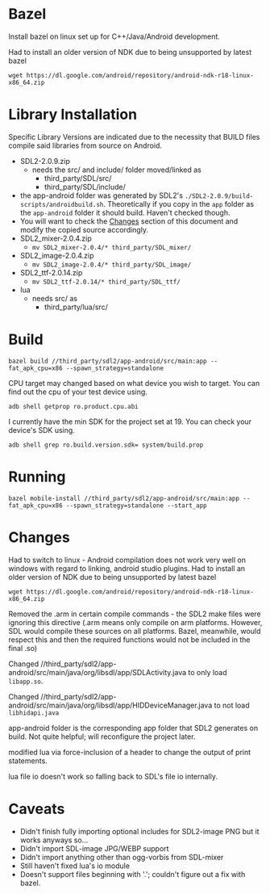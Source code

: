 # Bazel

Install bazel on linux set up for C++/Java/Android development.

Had to install an older version of NDK due to being unsupported by latest bazel

    wget https://dl.google.com/android/repository/android-ndk-r18-linux-x86_64.zip


# Library Installation

Specific Library Versions are indicated due to the necessity that BUILD files compile said libraries from source on Android.

- SDL2-2.0.9.zip
    - needs the src/ and include/ folder moved/linked as 
    	- third_party/SDL/src/
	    - third_party/SDL/include/
- the app-android folder was generated by SDL2's `./SDL2-2.0.9/build-scripts/androidbuild.sh`. Theoretically if you copy in the `app` folder as the `app-android` folder it should build. Haven't checked though.
- You will want to check the [Changes](#changes) section of this document and modify the copied source accordingly.
- SDL2_mixer-2.0.4.zip
    - `mv SDL2_mixer-2.0.4/* third_party/SDL_mixer/`
- SDL2_image-2.0.4.zip
    - `mv SDL2_image-2.0.4/* third_party/SDL_image/`
- SDL2_ttf-2.0.14.zip
    - `mv SDL2_ttf-2.0.14/* third_party/SDL_ttf/`
- lua
	- needs src/ as
	    - third_party/lua/src/


# Build

    bazel build //third_party/sdl2/app-android/src/main:app --fat_apk_cpu=x86 --spawn_strategy=standalone
	

CPU target may changed based on what device you wish to target. You can find out the cpu of your test device using.

	adb shell getprop ro.product.cpu.abi

 I currently have the min SDK for the project set at 19. You can check your device's SDK using.
    
	adb shell grep ro.build.version.sdk= system/build.prop
	

# Running

    bazel mobile-install //third_party/sdl2/app-android/src/main:app --fat_apk_cpu=x86 --spawn_strategy=standalone --start_app


# Changes

Had to switch to linux - Android compilation does not work very well on windows with regard to linking, android studio plugins.
Had to install an older version of NDK due to being unsupported by latest bazel

    wget https://dl.google.com/android/repository/android-ndk-r18-linux-x86_64.zip

Removed the .arm in certain compile commands - the SDL2 make files were ignoring this directive (.arm means only compile on arm platforms. However, SDL would compile these sources on all platforms. Bazel, meanwhile, would respect this and then the required functions would not be included in the final .so)

Changed //third_party/sdl2/app-android/src/main/java/org/libsdl/app/SDLActivity.java to only load `libapp.so`.

Changed //third_party/sdl2/app-android/src/main/java/org/libsdl/app/HIDDeviceManager.java to not load `libhidapi.java`

app-android folder is the corresponding app folder that SDL2 generates on build. Not quite helpful; will reconfigure the project later.

modified lua via force-inclusion of a header to change the output of print statements.

lua file io doesn't work so falling back to SDL's file io internally.

# Caveats

- Didn't finish fully importing optional includes for SDL2-image PNG but it works anyways so...
- Didn't import SDL-image JPG/WEBP support
- Didn't import anything other than ogg-vorbis from SDL-mixer
- Still haven't fixed lua's io module
- Doesn't support files beginning with '.'; couldn't figure out a fix with bazel.
